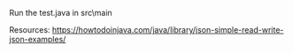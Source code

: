 Run the test.java in src\main

Resources:
https://howtodoinjava.com/java/library/json-simple-read-write-json-examples/